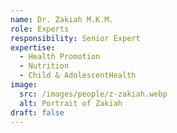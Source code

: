 ```yaml
---
name: Dr. Zakiah M.K.M.
role: Experts
responsibility: Senior Expert
expertise:
  - Health Promotion
  - Nutrition
  - Child & AdolescentHealth
image:
  src: /images/people/z-zakiah.webp
  alt: Portrait of Zakiah
draft: false
---
```

